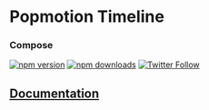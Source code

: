 # Popmotion Timeline

### Compose

[![npm version](https://img.shields.io/npm/v/popmotion-timeline.svg?style=flat-square)](https://www.npmjs.com/package/popmotion-timeline)
[![npm downloads](https://img.shields.io/npm/dm/popmotion-timeline.svg?style=flat-square)](https://www.npmjs.com/package/popmotion-timeline)
[![Twitter Follow](https://img.shields.io/twitter/follow/espadrine.svg?style=social&label=Follow)](http://twitter.com/popmotionjs)

## [Documentation](https://popmotion.io/api/timeline)

